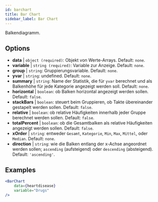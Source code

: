 ```yaml
---
id: barchart
title: Bar Chart
sidebar_label: Bar Chart
---
```


Balkendiagramm.

## Options

* __data__ | `object (required)`: Objekt von Werte-Arrays. Default: `none`.
* __variable__ | `string (required)`: Variable zur Anzeige. Default: `none`.
* __group__ | `string`: Gruppierungsvariable. Default: `none`.
* __yvar__ | `string`: undefined. Default: `none`.
* __summary__ | `string`: Name der Statistik, die für `yvar` berechnet und als Balkenhöhe für jede Kategorie angezeigt werden soll. Default: `none`.
* __horizontal__ | `boolean`: ob Balken horizontal angezeigt werden sollen. Default: `false`.
* __stackBars__ | `boolean`: steuert beim Gruppieren, ob Takte übereinander gestapelt werden sollen. Default: `false`.
* __relative__ | `boolean`: ob relative Häufigkeiten innerhalb jeder Gruppe berechnet werden sollen. Default: `false`.
* __totalPercent__ | `boolean`: ob die Gesamtbalken als relative Häufigkeiten angezeigt werden sollen. Default: `false`.
* __xOrder__ | `string`: entweder `Gesamt`, `Kategorie`, `Min`, `Max`, `Mittel`, oder `Median`. Default: `none`.
* __direction__ | `string`: wie die Balken entlang der x-Achse angeordnet werden sollen; `ascending` (aufsteigend) oder `descending` (absteigend). Default: `'ascending'`.


## Examples

```jsx live
<BarChart 
    data={heartdisease} 
    variable="Drugs"
/>
```

